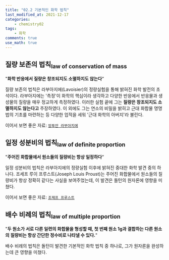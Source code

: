 ```yaml
---
title: "02.2 기본적인 화학 법칙"
last_modified_at: 2021-12-17
categories:
    - chemistry02
tags:
    - 화학
comments: true
use_math: true
---
```


<h2>질량 보존의 법칙<sub>law of conservation of mass</sub></h2>

"**화학 반응에서 질량은 창조되지도 소멸하지도 않는다**"

질량 보존의 법칙은 라부아지에(Lavoisier)의 정량실험을 통해 밝혀진 화학 발전의 초석이다. 라부아지에는 '측정'이 화학의 핵심이라 생각하고 다양한 반응에서 반응물과 생성물의 질량을 매우 정교하게 측정하였다. 이러한 실험 끝에 그는 **질량은 창조되지도 소멸하지도 않는다고** 주장하였다. 이 외에도 그는 연소의 비밀을 밝히고 근대 화합물 명명법의 기초를 마련하는 등 다양한 업적을 세워 '근대 화학의 아버지'라 불린다.

이어서 보면 좋은 자료: [``앙투안 라부아지에``](https://chemilk02.github.io/greatman/g-01-Antoine-Laurent-de-Lavoisier)

<h2>일정 성분비의 법칙<sub>law of definite proportion</sub></h2>

"**주어진 화합물에서 원소들의 질량비는 항상 일정하다**"

일정 성분비의 법칙은 라부아지에의 정량실험 이후에 밝혀진 중대한 화학 발견 중의 하나다. 조세프 루이 프루스트(Joseph Louis Proust)는 주어진 화합물에서 원소들의 질량비가 항상 정확히 같다는 사실을 보여주었는데, 이 발견은 돌턴의 원자론에 영향을 미쳤다.

이어서 보면 좋은 자료: [``조제프 프루스트``](https://chemilk02.github.io/greatman/g-02-Joseph-Louis-Proust)

<h2>배수 비례의 법칙<sub>law of multiple proportion</sub></h2>

"**두 원소가 서로 다른 일련의 화합물을 형성할 때, 첫 번째 원소 1g과 결합하는 다른 원소의 질량비는 항상 간단한 정수비로 나타낼 수 있다.**"

배수 비례의 법칙은 돌턴이 발견한 기본적인 화학 법칙 중 하나로, 그가 원자론을 완성하는데 큰 영향을 미쳤다. 